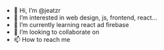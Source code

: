 - 👋 Hi, I’m @jeatzr
- 👀 I’m interested in web design, js, frontend, react...
- 🌱 I’m currently learning react ad firebase
- 💞️ I’m looking to collaborate on 
- 📫 How to reach me 

<!---
jeatzr/jeatzr is a ✨ special ✨ repository because its `README.md` (this file) appears on your GitHub profile.
You can click the Preview link to take a look at your changes.
--->
